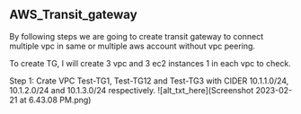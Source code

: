 ## AWS_Transit_gateway

By following steps we are going to create transit gateway to connect multiple vpc in same or multiple aws account without vpc peering.

To create TG, I will create 3 vpc and 3 ec2 instances 1 in each vpc to check.

Step 1: Crate VPC Test-TG1, Test-TG12 and Test-TG3 with CIDER 10.1.1.0/24, 10.1.2.0/24 and 10.1.3.0/24 respectively.
![alt_txt_here](Screenshot 2023-02-21 at 6.43.08 PM.png)


